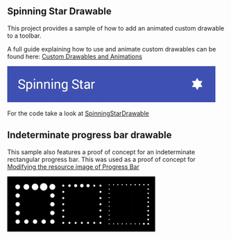 ## Spinning Star Drawable

This project provides a sample of how to add an animated custom drawable to a toolbar.

A full guide explaining how to use and animate custom drawables can be found here: [Custom Drawables and Animations](http://bleeding182.blogspot.co.at/2016/01/custom-drawables-and-animations.html)

![Anticipate Overshoot](anticipateOvershoot.gif)

For the code take a look at [SpinningStarDrawable](/blob/master/SpinningStar/app/src/main/java/at/bleeding182/samples/spinningstar/SpinningStarDrawable.java)

## Indeterminate progress bar drawable

This sample also features a proof of concept for an indeterminate rectangular progress bar. This was used as a proof of concept for [Modifying the resource image of Progress Bar](http://stackoverflow.com/questions/34536075/modifying-the-resource-image-of-progress-bar)

![Progress drawables](indeterminateProgressBars.gif)
